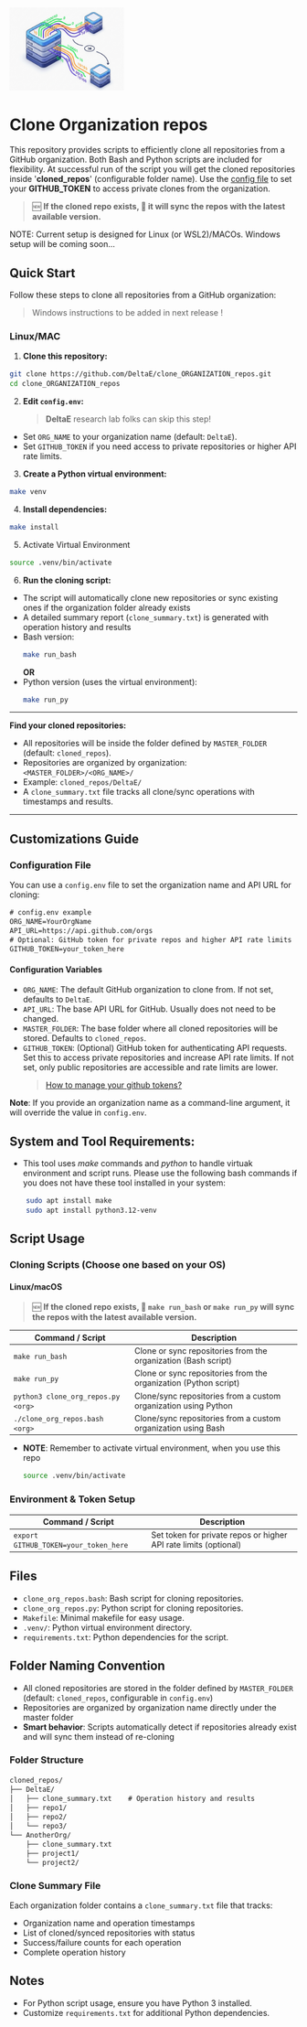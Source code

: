 <img src="docs/static/org_gitrepo_cloner_logo_202508.png" alt="Cloner Logo" width="200"/>


 # Clone Organization repos

This repository provides scripts to efficiently clone all repositories from a GitHub organization. Both Bash and Python scripts are included for flexibility. At successful run of the script you will get the cloned repositories inside '__cloned_repos__' (configurable folder name). Use the [config file](https://github.com/DeltaE/clone_ORGANIZATION_repos/blob/main/config.env) to set your __GITHUB_TOKEN__ to access private clones from the organization.

> 🆕 **If the cloned repo exists, 🔄 it will sync the repos with the latest available version.**

NOTE: Current setup is designed for Linux (or WSL2)/MACOs. Windows setup will be coming soon...

## Quick Start

Follow these steps to clone all repositories from a GitHub organization:

 > Windows instructions to be added in next release !

### Linux/MAC
1. **Clone this repository:**
  ```bash
  git clone https://github.com/DeltaE/clone_ORGANIZATION_repos.git
  cd clone_ORGANIZATION_repos
  ```

2. **Edit `config.env`:**
   > __DeltaE__ research lab folks can skip this step!
  - Set `ORG_NAME` to your organization name (default: `DeltaE`).
  - Set `GITHUB_TOKEN` if you need access to private repositories or higher API rate limits.

3. **Create a Python virtual environment:**
  ```bash
  make venv
  ```

4. **Install dependencies:**
  ```bash
  make install
  ```

5. Activate Virtual Environment
  ```bash
  source .venv/bin/activate
  ```

6. **Run the cloning script:**
  - The script will automatically clone new repositories or sync existing ones if the organization folder already exists
  - A detailed summary report (`clone_summary.txt`) is generated with operation history and results
  - Bash version:
    ```bash
    make run_bash
    ```
    __OR__
  - Python version (uses the virtual environment):
    ```bash
    make run_py
    ```

---

**Find your cloned repositories:**
  - All repositories will be inside the folder defined by `MASTER_FOLDER` (default: `cloned_repos`).
  - Repositories are organized by organization: `<MASTER_FOLDER>/<ORG_NAME>/`
  - Example: `cloned_repos/DeltaE/`
  - A `clone_summary.txt` file tracks all clone/sync operations with timestamps and results.

---
## Customizations Guide

### Configuration File

You can use a `config.env` file to set the organization name and API URL for cloning:

```env
# config.env example
ORG_NAME=YourOrgName
API_URL=https://api.github.com/orgs
# Optional: GitHub token for private repos and higher API rate limits
GITHUB_TOKEN=your_token_here
```
#### Configuration Variables

- `ORG_NAME`: The default GitHub organization to clone from. If not set, defaults to `DeltaE`.
- `API_URL`: The base API URL for GitHub. Usually does not need to be changed.
- `MASTER_FOLDER`: The base folder where all cloned repositories will be stored. Defaults to `cloned_repos`.
- `GITHUB_TOKEN`: (Optional) GitHub token for authenticating API requests. Set this to access private repositories and increase API rate limits. If not set, only public repositories are accessible and rate limits are lower.
  > [How to manage your github tokens?](https://docs.github.com/en/authentication/keeping-your-account-and-data-secure/managing-your-personal-access-tokens)

__Note__: If you provide an organization name as a command-line argument, it will override the value in `config.env`.


## System and Tool Requirements:
- This tool uses _make_ commands and _python_ to handle virtuak environment and script runs. Please use the following bash commands if you does not have these tool installed in your system:
  
```bash
	sudo apt install make
	sudo apt install python3.12-venv
```


## Script Usage


### Cloning Scripts (Choose one based on your OS)



#### Linux/macOS
> 🆕 **If the cloned repo exists, 🔄 `make run_bash` or `make run_py` will sync the repos with the latest available version.**
> 
| Command / Script                          | Description                                                                 |
|-------------------------------------------|-----------------------------------------------------------------------------|
| `make run_bash`                          | Clone or sync repositories from the organization (Bash script)              |
| `make run_py`                            | Clone or sync repositories from the organization (Python script)            |
| `python3 clone_org_repos.py <org>`        | Clone/sync repositories from a custom organization using Python             |
| `./clone_org_repos.bash <org>`           | Clone/sync repositories from a custom organization using Bash               |

- __NOTE__: 
  Remember to activate virtual environment, when you use this repo

  ```bash
  source .venv/bin/activate
  ```

### Environment & Token Setup
| Command / Script                          | Description                                                                 |
|-------------------------------------------|-----------------------------------------------------------------------------|
| `export GITHUB_TOKEN=your_token_here`     | Set token for private repos or higher API rate limits (optional)            |


## Files

- `clone_org_repos.bash`: Bash script for cloning repositories.
- `clone_org_repos.py`: Python script for cloning repositories.
- `Makefile`: Minimal makefile for easy usage.
- `.venv/`: Python virtual environment directory.
- `requirements.txt`: Python dependencies for the script.


## Folder Naming Convention

- All cloned repositories are stored in the folder defined by `MASTER_FOLDER` (default: `cloned_repos`, configurable in `config.env`)
- Repositories are organized by organization name directly under the master folder
- **Smart behavior**: Scripts automatically detect if repositories already exist and will sync them instead of re-cloning

### Folder Structure

```text
cloned_repos/
├── DeltaE/
│   ├── clone_summary.txt    # Operation history and results
│   ├── repo1/
│   ├── repo2/
│   └── repo3/
└── AnotherOrg/
    ├── clone_summary.txt
    ├── project1/
    └── project2/
```

### Clone Summary File

Each organization folder contains a `clone_summary.txt` file that tracks:
- Organization name and operation timestamps
- List of cloned/synced repositories with status
- Success/failure counts for each operation
- Complete operation history

## Notes

- For Python script usage, ensure you have Python 3 installed.
- Customize `requirements.txt` for additional Python dependencies.
